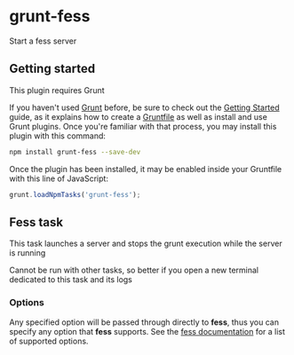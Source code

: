 grunt-fess
==========

Start a fess server

Getting started
---------------

This plugin requires Grunt

If you haven't used [Grunt][1] before, be sure to check out the
[Getting Started][2] guide, as it explains how to create a [Gruntfile][3] as
well as install and use Grunt plugins. Once you're familiar with that process,
you may install this plugin with this command:

```sh
npm install grunt-fess --save-dev
```

Once the plugin has been installed, it may be enabled inside your Gruntfile
with this line of JavaScript:

```js
grunt.loadNpmTasks('grunt-fess');
```

Fess task
---------

This task launches a server and stops the grunt execution while the server is
running

Cannot be run with other tasks, so better if you open a new terminal dedicated
to this task and its logs

### Options

Any specified option will be passed through directly to **fess**, thus you can
specify any option that **fess** supports. See the [fess documentation][4] for
a list of supported options.

[1]: http://gruntjs.com/
[2]: http://gruntjs.com/getting-started
[3]: http://gruntjs.com/sample-gruntfile
[4]: https://github.com/pfraces/fess/blob/master/README.md
